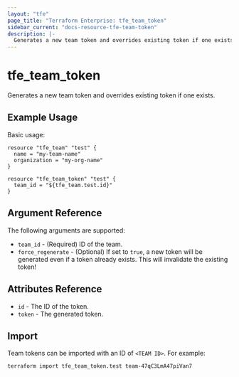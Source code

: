 ```yaml
---
layout: "tfe"
page_title: "Terraform Enterprise: tfe_team_token"
sidebar_current: "docs-resource-tfe-team-token"
description: |-
  Generates a new team token and overrides existing token if one exists.
---
```


# tfe_team_token

Generates a new team token and overrides existing token if one exists.

## Example Usage

Basic usage:

```hcl
resource "tfe_team" "test" {
  name = "my-team-name"
  organization = "my-org-name"
}

resource "tfe_team_token" "test" {
  team_id = "${tfe_team.test.id}"
}
```

## Argument Reference

The following arguments are supported:

* `team_id` - (Required) ID of the team.
* `force_regenerate` - (Optional) If set to `true`, a new token will be
  generated even if a token already exists. This will invalidate the existing
  token!

## Attributes Reference

* `id` - The ID of the token.
* `token` - The generated token.

## Import

Team tokens can be imported with an ID of `<TEAM ID>`. For example:

```shell
terraform import tfe_team_token.test team-47qC3LmA47piVan7
```
